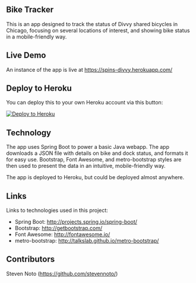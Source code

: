 ## Bike Tracker

This is an app designed to track the status of Divvy shared bicycles in Chicago,
focusing on several locations of interest, and showing bike status in a mobile-friendly way.

## Live Demo

An instance of the app is live at https://spins-divvy.herokuapp.com/

## Deploy to Heroku

You can deploy this to your own Heroku account via this button:

[![Deploy to Heroku](https://www.herokucdn.com/deploy/button.svg)](https://heroku.com/deploy)

## Technology

The app uses Spring Boot to power a basic Java webapp. The app downloads a JSON 
file with details on bike and dock status, and formats it for easy use. Bootstrap, 
Font Awesome, and metro-bootstrap styles are then used to present the data
in an intuitive, mobile-friendly way.

The app is deployed to Heroku, but could be deployed almost anywhere.

## Links

Links to technologies used in this project:

- Spring Boot: http://projects.spring.io/spring-boot/
- Bootstrap: http://getbootstrap.com/
- Font Awesome: http://fontawesome.io/
- metro-bootstrap: http://talkslab.github.io/metro-bootstrap/

## Contributors

Steven Noto (https://github.com/stevennoto/)

